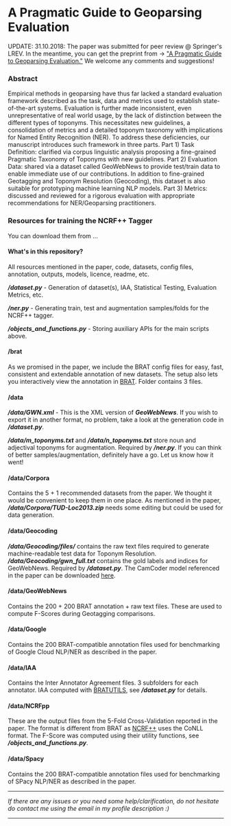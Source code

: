 # A Pragmatic Guide to Geoparsing Evaluation

UPDATE: 31.10.2018: The paper was submitted for peer review @ Springer's LREV. In the meantime, you can get the preprint from -> ["A Pragmatic Guide to Geoparsing Evaluation."](https://arxiv.org/abs/1810.12368) We welcome any comments and suggestions!

### Abstract
Empirical methods in geoparsing have thus far lacked a standard evaluation framework described as the task, data and metrics used to establish state-of-the-art systems. Evaluation is further made inconsistent, even unrepresentative of real world usage, by the lack of distinction between the different types of toponyms. This necessitates new guidelines, a consolidation of metrics and a detailed toponym taxonomy with implications for Named Entity Recognition (NER). To address these deficiencies, our manuscript introduces such framework in three parts. Part 1) Task Definition: clarified via corpus linguistic analysis proposing a fine-grained Pragmatic Taxonomy of Toponyms with new guidelines. Part 2) Evaluation Data: shared via a dataset called GeoWebNews to provide test/train data to enable immediate use of our contributions. In addition to fine-grained Geotagging and Toponym Resolution (Geocoding), this dataset is also suitable for prototyping  machine learning NLP models. Part 3) Metrics: discussed and reviewed for a rigorous evaluation with appropriate recommendations for NER/Geoparsing practitioners.

### Resources for training the NCRF++ Tagger
You can download them from ...

#### What's in this repository?
All resources mentioned in the paper, code, datasets, config files, annotation, outputs, models, licence, readme, etc.

***/dataset.py*** - Generation of dataset(s), IAA, Statistical Testing, Evaluation Metrics, etc.

***/ner.py*** - Generating train, test and augmentation samples/folds for the NCRF++ tagger.

***/objects_and_functions.py*** - Storing auxiliary APIs for the main scripts above.

#### /brat
As we promised in the paper, we include the BRAT config files for easy, fast, consistent and extendable annotation of new datasets. The setup also lets you interactively view the annotation in [BRAT](http://brat.nlplab.org/downloads.html). Folder contains 3 files.

#### /data
***/data/GWN.xml*** - This is the XML version of ***GeoWebNews***. If you wish to export it in another format, no problem, take a look at the generation code in ***/dataset.py***.

***/data/m_toponyms.txt*** and ***/data/n_toponyms.txt*** store noun and adjectival toponyms for augmentation. Required by ***/ner.py***. If you can think of better samples/augmentation, definitely have a go. Let us know how it went!

#### /data/Corpora
Contains the 5 + 1 recommended datasets from the paper. We thought it would be convenient to keep them in one place. As mentioned in the paper, ***/data/Corpora/TUD-Loc2013.zip*** needs some editing but could be used for data generation.

#### /data/Geocoding
***/data/Geocoding/files/*** contains the raw text files required to generate machine-readable test data for Toponym Resolution.
***/data/Geocoding/gwn_full.txt*** contains the gold labels and indices for GeoWebNews. Required by ***/dataset.py***. The CamCoder model referenced in the paper can be downloaded [here](https://github.com/milangritta/Geocoding-with-Map-Vector).

#### /data/GeoWebNews
Contains the 200 + 200 BRAT annotation + raw text files. These are used to compute F-Scores during Geotagging comparisons.

#### /data/Google
Contains the 200 BRAT-compatible annotation files used for benchmarking of Google Cloud NLP/NER as described in the paper.

#### /data/IAA
Contains the Inter Annotator Agreement files. 3 subfolders for each annotator. IAA computed with [BRATUTILS](https://github.com/savkov/bratutils), see ***/dataset.py*** for details.

#### /data/NCRFpp
These are the output files from the 5-Fold Cross-Validation reported in the paper. The format is different from BRAT as [NCRF++](https://github.com/jiesutd/NCRFpp) uses the CoNLL format. The F-Score was computed using their utility functions, see ***/objects_and_functions.py***.

#### /data/Spacy
Contains the 200 BRAT-compatible annotation files used for benchmarking of SPacy NLP/NER as described in the paper.

***
*If there are any issues or you need some help/clarification, do not hesitate do contact me using the email in my profile description :)*
***
